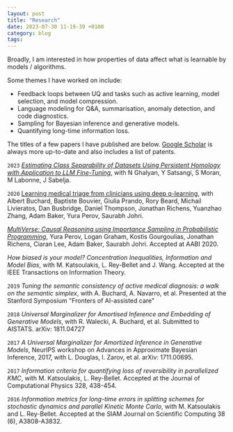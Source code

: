 ```yaml
---
layout: post
title: "Research"
date: 2023-07-30 11-19-39 +0100
category: blog
tags:
---
```



Broadly, I am interested in how properties of data affect what is learnable by models / algorithms.

Some themes I have worked on include:

- Feedback loops between UQ and tasks such as active learning, model selection, and model compression.
- Language modeling for Q&A, summarisation, anomaly detection, and code diagnostics.
- Sampling for Bayesian inference and generative models.
- Quantifying long-time information loss.

The titles of a few papers I have published are below. [Google Scholar](https://scholar.google.com/citations?user=V1S7npsAAAAJ&hl=en) is always more up-to-date and also includes a list of patents.

`2023`
[_Estimating Class Separability of Datasets Using Persistent Homology with Application to LLM Fine-Tuning_](https://arxiv.org/pdf/2305.15016.pdf), with N Ghalyan, Y Satsangi, S Moran, M Labonne, J Sabelja.

`2020`
[Learning medical triage from clinicians using deep q-learning](https://arxiv.org/pdf/2003.12828.pdf), with Albert Buchard, Baptiste Bouvier, Giulia Prando, Rory Beard, Michail Livieratos, Dan Busbridge, Daniel Thompson, Jonathan Richens, Yuanzhao Zhang, Adam Baker, Yura Perov, Saurabh Johri.

[_MultiVerse: Causal Reasoning using Importance Sampling in Probabilistic Programming_](http://proceedings.mlr.press/v118/perov20a/perov20a.pdf), Yura Perov, Logan Graham, Kostis Gourgoulias, Jonathan Richens, Ciaran Lee, Adam Baker, Saurabh Johri. Accepted at AABI 2020.

 _How biased is your model? Concentration Inequalities, Information and Model Bias_, with M. Katsoulakis, L. Rey-Bellet and J. Wang. Accepted at the IEEE Transactions on Information Theory.

`2019`
 _Tuning the semantic consistency of active medical diagnosis: a walk on the semantic simplex_, with A. Buchard, A. Navarro, et al. Presented at the Stanford Symposium "Fronters of AI-assisted care"

 `2018`
 _Universal Marginalizer for Amortised Inference and Embedding of Generative Models_, with R. Walecki, A. Buchard, et al. Submitted to AISTATS. arXiv: 1811.04727

`2017`
 _A Universal Marginalizer for Amortized Inference in Generative Models_, NeurIPS workshop on Advances in Approximate Bayesian Inference, 2017, with L. Douglas, I. Zarov, et al. arXiv: 1711.00695.

`2017`
 _Information criteria for quantifying loss of reversibility in parallelized KMC_, with M. Katsoulakis, L. Rey-Bellet. Accepted at the Journal of Computational Physics 328, 438-454.

`2016`
 _Information metrics for long-time errors in splitting schemes for stochastic dynamics and  parallel Kinetic Monte Carlo_, with M. Katsoulakis and L. Rey-Bellet. Accepted at the SIAM Journal on Scientific Computing 38 (6), A3808-A3832.
